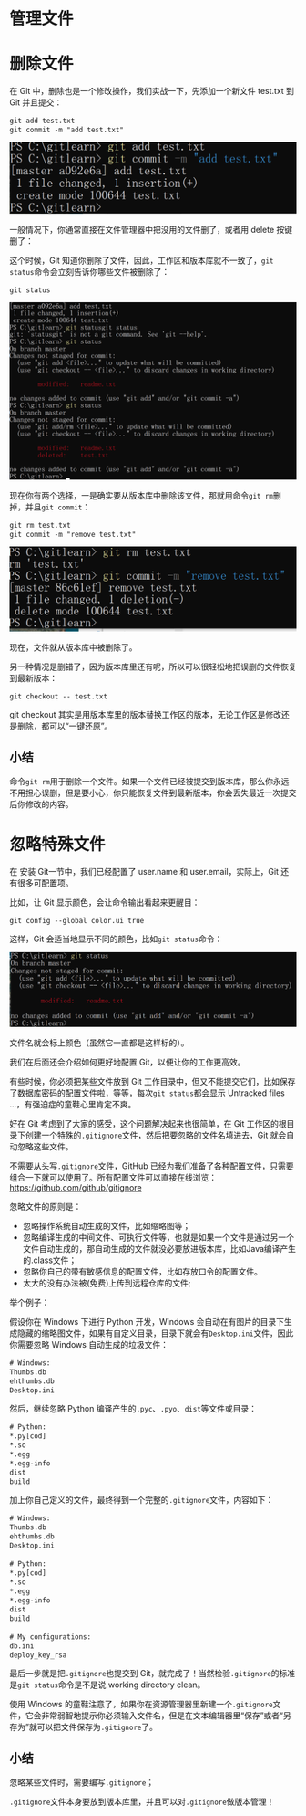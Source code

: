 # 管理文件

# 删除文件

 

在 Git 中，删除也是一个修改操作，我们实战一下，先添加一个新文件 test.txt 到 Git 并且提交：

 

```
git add test.txt
git commit -m "add test.txt"
```

 ![1562074205207](.\Assert\1562074205207.png)

一般情况下，你通常直接在文件管理器中把没用的文件删了，或者用 delete 按键删了：



 

这个时候，Git 知道你删除了文件，因此，工作区和版本库就不一致了，`git status`命令会立刻告诉你哪些文件被删除了：

 

```
git status
```

![1562074339628](.\Assert\1562074339628.png)

现在你有两个选择，一是确实要从版本库中删除该文件，那就用命令`git rm`删掉，并且`git commit`：

```
git rm test.txt
git commit -m "remove test.txt"

```

 ![1562074359275](.\Assert\1562074359275.png)

现在，文件就从版本库中被删除了。

 

另一种情况是删错了，因为版本库里还有呢，所以可以很轻松地把误删的文件恢复到最新版本：

 

```
git checkout -- test.txt
```

 

git checkout 其实是用版本库里的版本替换工作区的版本，无论工作区是修改还是删除，都可以“一键还原”。

 

## 小结

 

命令`git rm`用于删除一个文件。如果一个文件已经被提交到版本库，那么你永远不用担心误删，但是要小心，你只能恢复文件到最新版本，你会丢失最近一次提交后你修改的内容。



# 忽略特殊文件

 

在 安装 Git一节中，我们已经配置了 user.name 和 user.email，实际上，Git 还有很多可配置项。

 

比如，让 Git 显示颜色，会让命令输出看起来更醒目：

 

```
git config --global color.ui true
```

 

这样，Git 会适当地显示不同的颜色，比如`git status`命令：

 

![1562074576797](.\Assert\1562074576797.png)

 

文件名就会标上颜色（虽然它一直都是这样标的）。

 

我们在后面还会介绍如何更好地配置 Git，以便让你的工作更高效。

 

有些时候，你必须把某些文件放到 Git 工作目录中，但又不能提交它们，比如保存了数据库密码的配置文件啦，等等，每次`git status`都会显示 Untracked files ...，有强迫症的童鞋心里肯定不爽。

 

好在 Git 考虑到了大家的感受，这个问题解决起来也很简单，在 Git 工作区的根目录下创建一个特殊的`.gitignore`文件，然后把要忽略的文件名填进去，Git 就会自动忽略这些文件。

 

不需要从头写`.gitignore`文件，GitHub 已经为我们准备了各种配置文件，只需要组合一下就可以使用了。所有配置文件可以直接在线浏览：https://github.com/github/gitignore

 

忽略文件的原则是：

 

- 忽略操作系统自动生成的文件，比如缩略图等；
- 忽略编译生成的中间文件、可执行文件等，也就是如果一个文件是通过另一个文件自动生成的，那自动生成的文件就没必要放进版本库，比如Java编译产生的.class文件；
- 忽略你自己的带有敏感信息的配置文件，比如存放口令的配置文件。
- 太大的没有办法被(免费)上传到远程仓库的文件;

 

举个例子：

 

假设你在 Windows 下进行 Python 开发，Windows 会自动在有图片的目录下生成隐藏的缩略图文件，如果有自定义目录，目录下就会有`Desktop.ini`文件，因此你需要忽略 Windows 自动生成的垃圾文件：

 

```
# Windows:
Thumbs.db
ehthumbs.db
Desktop.ini
```

 

然后，继续忽略 Python 编译产生的`.pyc`、`.pyo`、`dist`等文件或目录：

 

```
# Python:
*.py[cod]
*.so
*.egg
*.egg-info
dist
build
```

 

加上你自己定义的文件，最终得到一个完整的`.gitignore`文件，内容如下：

 

```
# Windows:
Thumbs.db
ehthumbs.db
Desktop.ini

# Python:
*.py[cod]
*.so
*.egg
*.egg-info
dist
build

# My configurations:
db.ini
deploy_key_rsa
```

 

最后一步就是把`.gitignore`也提交到 Git，就完成了！当然检验`.gitignore`的标准是`git status`命令是不是说 working directory clean。

 

使用 Windows 的童鞋注意了，如果你在资源管理器里新建一个`.gitignore`文件，它会非常弱智地提示你必须输入文件名，但是在文本编辑器里“保存”或者“另存为”就可以把文件保存为`.gitignore`了。

 

## 小结

 

忽略某些文件时，需要编写`.gitignore`；

 

`.gitignore`文件本身要放到版本库里，并且可以对`.gitignore`做版本管理！